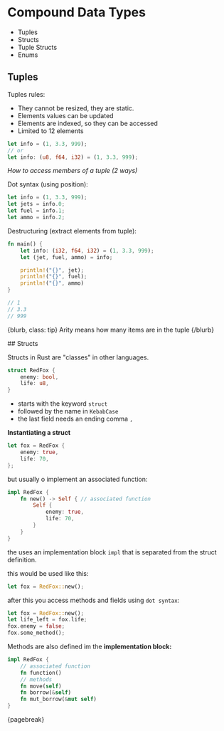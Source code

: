 # Compound Data Types

* Tuples
* Structs
* Tuple Structs
* Enums

## Tuples

Tuples rules:
* They cannot be resized, they are static.
* Elements values can be updated
* Elements are indexed, so they can be accessed
* Limited to 12 elements

```rust
let info = (1, 3.3, 999);
// or
let info: (u8, f64, i32) = (1, 3.3, 999);
```

*How to access members of a tuple (2 ways)*

Dot syntax (using position):

```rust
let info = (1, 3.3, 999);
let jets = info.0;
let fuel = info.1;
let ammo = info.2;
```

Destructuring (extract elements from tuple):

```rust
fn main() {
    let info: (i32, f64, i32) = (1, 3.3, 999);
    let (jet, fuel, ammo) = info;

    println!("{}", jet);
    println!("{}", fuel);
    println!("{}", ammo)
}

// 1
// 3.3
// 999
```

{blurb, class: tip}
Arity means how many items are in the tuple
{/blurb}

## Structs

Structs in Rust are "classes" in other languages.

```rust
struct RedFox {
	enemy: bool,
	life: u8,
}
```

- starts with the keyword `struct`
- followed by the name in `KebabCase`
- the last field needs an ending comma `,`

**Instantiating a struct**

```rust
let fox = RedFox {
	enemy: true,
	life: 70,
};
```


but usually o implement an associated function:

```rust
impl RedFox {
	fn new() -> Self { // associated function
		Self {
			enemy: true,
			life: 70,
		}
	}
}
```


the uses an implementation block `impl` that is separated from the struct definition.

this would be used like this:

```rust
let fox = RedFox::new();
```


after this you access methods and fields using `dot syntax`:

```rust
let fox = RedFox::new();
let life_left = fox.life;
fox.enemy = false;
fox.some_method();
```


Methods are also defined im the **implementation block:**

```rust
impl RedFox {
	// associated function
	fn function()
	// methods
	fn move(self)
	fn borrow(&self)
	fn mut_borrow(&mut self)
}
```

{pagebreak}
